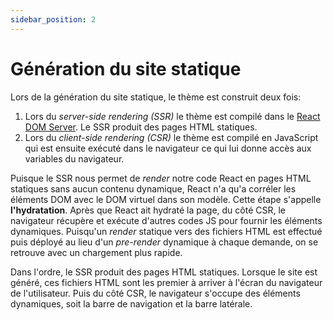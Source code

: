 ```yaml
---
sidebar_position: 2
---
```


# Génération du site statique

Lors de la génération du site statique, le thème est construit deux fois:
1. Lors du _server-side rendering (SSR)_ le thème est compilé dans le [React DOM Server](https://reactjs.org/docs/react-dom-server.html). Le SSR produit des pages HTML statiques.
2. Lors du _client-side rendering (CSR)_ le thème est compilé en JavaScript qui est ensuite exécuté dans le navigateur ce qui lui donne accès aux variables du navigateur.

Puisque le SSR nous permet de _render_ notre code React en pages HTML statiques sans aucun contenu dynamique, React n'a qu'a corréler les éléments DOM avec le DOM virtuel dans son modèle. Cette étape s'appelle **l'hydratation**. Après que React ait hydraté la page, du côté CSR, le navigateur récupère et exécute d'autres codes JS pour fournir les éléments dynamiques. Puisqu'un _render_ statique vers des fichiers HTML est effectué puis déployé au lieu d'un _pre-render_ dynamique à chaque demande, on se retrouve avec un chargement plus rapide.

Dans l'ordre, le SSR produit des pages HTML statiques. Lorsque le site est généré, ces fichiers HTML sont les premier à arriver à l'écran du navigateur de l'utilisateur. Puis du côté CSR, le navigateur s'occupe des éléments dynamiques, soit la barre de navigation et la barre latérale.